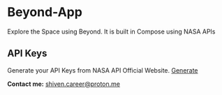 # Beyond-App
Explore the Space using Beyond. It is built in Compose using NASA APIs

## API Keys
Generate your API Keys from NASA API Official Website. [Generate](https://api.nasa.gov/)

**Contact me:** 
[shiven.career@proton.me](mailto:shiven.career@proton.me)

